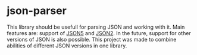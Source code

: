 # json-parser
This library should be usefull for parsing JSON and working with it. Main features are: support of <a href="https://github.com/json5/json5">JSON5</a>
and <a href="https://github.com/vi/json2">JSON2</a>. In the future, support for other versions of JSON is also possible. This project was made to combine 
abilities of different JSON versions in one library.
